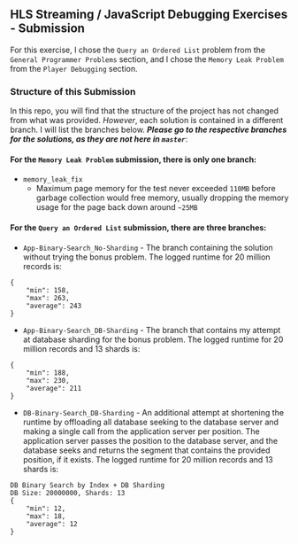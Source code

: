 HLS Streaming / JavaScript Debugging Exercises - Submission
---
For this exercise, I chose the `Query an Ordered List` problem from the `General Programmer Problems` section, and I chose the `Memory Leak Problem` from the `Player Debugging` section.

### Structure of this Submission
In this repo, you will find that the structure of the project has not changed from what was provided. *However*, each solution is contained in a different branch. I will list the branches below. ***Please go to the respective branches for the solutions, as they are not here in `master`***:

#### For the `Memory Leak Problem` submission, there is only one branch:
- `memory_leak_fix`
    - Maximum page memory for the test never exceeded `110MB` before garbage collection would free memory, usually dropping the memory usage for the page back down around `~25MB`

#### For the `Query an Ordered List` submission, there are three branches:
- `App-Binary-Search_No-Sharding` - The branch containing the solution without trying the bonus problem. The logged runtime for 20 million records is:
```
{
    "min": 158,
    "max": 263,
    "average": 243
}
```
- `App-Binary-Search_DB-Sharding` - The branch that contains my attempt at database sharding for the bonus problem. The logged runtime for 20 million records and 13 shards is:
```
{
    "min": 188,
    "max": 230,
    "average": 211
}
```
- `DB-Binary-Search_DB-Sharding` - An additional attempt at shortening the runtime by offloading all database seeking to the database server and making a single call from the application server per position. The application server passes the position to the database server, and the database seeks and returns the segment that contains the provided position, if it exists. The logged runtime for 20 million records and 13 shards is:
```
DB Binary Search by Index + DB Sharding
DB Size: 20000000, Shards: 13
{
    "min": 12,
    "max": 18,
    "average": 12
}
```